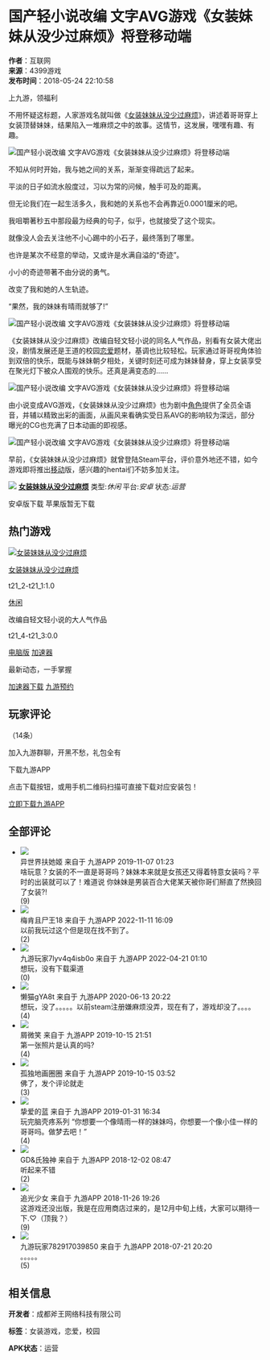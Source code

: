 # 国产轻小说改编 文字AVG游戏《女装妹妹从没少过麻烦》将登移动端

**作者**：互联网  
**来源**：4399游戏  
**发布时间**：2018-05-24 22:10:58  

上九游，领福利

不用怀疑这标题，人家游戏名就叫做《[女装妹妹从没少过麻烦](https://www.9game.cn/nzmmcmsgmf/)》，讲述着哥哥穿上女装顶替妹妹，结果陷入一堆麻烦之中的故事。这情节，这发展，嘿嘿有趣、有趣。

![国产轻小说改编 文字AVG游戏《女装妹妹从没少过麻烦》将登移动端](https://image.9game.cn/2018/5/24/20427581.jpg)

不知从何时开始，我与她之间的关系，渐渐变得疏远了起来。

平淡的日子如流水般度过，习以为常的问候，触手可及的距离。

但无论我们在一起生活多久，我和她的关系也不会再靠近0.0001厘米的吧。

我咀嚼著秒五中那段最为经典的句子，似乎，也就接受了这个现实。

就像没人会去关注他不小心踢中的小石子，最终落到了哪里。

也许是某次不经意的举动，又或许是水满自溢的“奇迹”。

小小的奇迹带著不由分说的勇气。

改变了我和她的人生轨迹。

“果然，我的妹妹有晴雨就够了!”

![国产轻小说改编 文字AVG游戏《女装妹妹从没少过麻烦》将登移动端](https://image.9game.cn/2018/5/24/20427591.jpg)

《女装妹妹从没少过麻烦》改编自轻文轻小说的同名人气作品，别看有女装大佬出没，剧情发展还是王道的校园[恋爱](https://www.9game.cn/topic/lianaiyangcheng/)题材，基调也比较轻松。玩家通过哥哥视角体验到双倍的快乐，既能与妹妹朝夕相处，关键时刻还可成为妹妹替身，穿上女装享受在聚光灯下被众人围观的快乐。还真是满变态的……

![国产轻小说改编 文字AVG游戏《女装妹妹从没少过麻烦》将登移动端](https://image.9game.cn/2018/5/24/20427603.jpg)

由小说变成AVG游戏，《女装妹妹从没少过麻烦》也为剧中[角色](https://www.9game.cn/topic/jueselei/)提供了全员全语音，并辅以精致出彩的画面，从画风来看确实受日系AVG的影响较为深远，部分曝光的CG也充满了日本动画的即视感。

![国产轻小说改编 文字AVG游戏《女装妹妹从没少过麻烦》将登移动端](https://image.9game.cn/2018/5/24/20427607.jpg)

早前，《女装妹妹从没少过麻烦》就曾登陆Steam平台，评价意外地还不错，如今游戏即将推出[移动](https://www.9game.cn/topic/yidong/)版，感兴趣的hentai们不妨多加关注。

[![](https://media.9game.cn/gamebase/20230804/15/31/1ae4278ea093477ba36a2f17e5d25ad3.png?x-oss-process=image/resize,w_120,m_lfit)](https://www.9game.cn/nzmmcmsgmf/) **[女装妹妹从没少过麻烦](https://www.9game.cn/nzmmcmsgmf/)** 类型:_休闲_ 平台:_安卓_ 状态:_运营_

安卓版下载 苹果版暂无下载

## 热门游戏

[![女装妹妹从没少过麻烦](https://media.9game.cn/gamebase/20230804/15/31/1ae4278ea093477ba36a2f17e5d25ad3.png?x-oss-process=image/resize,w_120,m_lfit)](https://www.9game.cn/nzmmcmsgmf/)

[女装妹妹从没少过麻烦](https://www.9game.cn/nzmmcmsgmf/)

t21_2-t21_1:1.0

[休闲](https://www.9game.cn/topic/xiuxianlei/)

改编自轻文轻小说的大人气作品

t21_4-t21_3:0.0

[电脑版](https://www.9game.cn/nzmmcmsgmf/diannaoban) [加速器](https://www.9game.cn/accelerate/nzmmcmsgmf/)

最新动态，一手掌握

[加速器下载](https://cdn.biubiu001.com/biubiu_pc_publish/biubiu-installer-100850752.exe) [九游预约](https://sys.assistant.9game.cn/client/pullup?ch=OK_2066&useHttps=1&paramStr=ninegame%3A%2F%2Fweb.9game.cn%2Fshare%3Ftpe%3DpageType%253Dgame_detail%2526gameId%253D944934%2526opt%253Ddownload&passParams=isUgAd%3D0)

## 玩家评论

（14条）

加入九游群聊，开黑不愁，礼包全有

下载九游APP

点击下载按钮，或用手机二维码扫描可直接下载对应安装包！

[立即下载九游APP](https://sys.assistant.9game.cn/client/pullup?ch=OK_2006&useHttps=1&paramStr=ninegame%3A%2F%2Fweb.9game.cn%2Fshare%3Ftpe%3DpageType%253Dmain&passParams=isUgAd%3D0)

## 全部评论

-   ![](https://gw.alicdn.com/imgextra/i4/O1CN01gthzxU1QS8kbtlpyt_!!6000000001974-2-tps-720-720.png)  
    异世界扶她姬 来自于 九游APP 2019-11-07 01:23  
    啥玩意？女装的不一直是哥哥吗？妹妹本来就是女孩还又得着特意女装吗？平时的出装就可以了！难道说 你妹妹是男装百合大佬某天被你哥们掰直了然换回了女装?!  
    (9)  
-   ![](http://image.9game.cn/2019/10/24/106184719.jpg)  
    梅肯且尸王18 来自于 九游APP 2022-11-11 16:09  
    以前我玩过这个但是现在找不到了。  
    (2)  
-   ![](http://image.uc.cn/s/uae/g/0h/portal/VI/myspace/recommend.jpg)  
    九游玩家7lyv4q4isb0o 来自于 九游APP 2022-04-21 01:10  
    想玩，没有下载渠道  
    (0)  
-   ![](https://gw.alicdn.com/imgextra/i4/O1CN01S00RAo1GS0TgFL9MP_!!6000000000620-2-tps-720-720.png)  
    懒猫gYA8t 来自于 九游APP 2020-06-13 20:22  
    想玩，没了。。。。。以前steam注册嫌麻烦没弄，现在有了，游戏却没了。。。。  
    (4)  
-   ![](https://res.9game.cn/9game%2F9game%2Fappimg%2F20211002%2F8589790c-bbfa-4f06-a26d-2ee098756ca0%2F2C028B312E82DDAC2703113F6DA9D337.jpg)  
    屑微笑 来自于 九游APP 2019-10-15 21:51  
    第一张照片是认真的吗?  
    (4)  
-   ![](https://gw.alicdn.com/imgextra/i2/O1CN01wvMwb61kfEO1lMYOq_!!6000000004710-2-tps-720-720.png)  
    孤独地画圈圈 来自于 九游APP 2019-10-15 03:52  
    佛了，发个评论就走  
    (3)  
-   ![](https://gw.alicdn.com/imgextra/i3/O1CN01yUOnHZ1pt2P6vO8Sd_!!6000000005417-2-tps-720-720.png)  
    挚爱的蓝 来自于 九游APP 2019-01-31 16:34  
    玩完脑壳疼系列 “你想要一个像晴雨一样的妹妹吗，你想要一个像小佳一样的哥哥吗。做梦去吧！”  
    (4)  
-   ![](http://sh.image.uc.cn/s/y9g/g/2018/perm/activity/1807231617eb6b4ea52650676d5e928d623fd7f8cfx716x716x36.jpeg)  
    GD&氏独神 来自于 九游APP 2018-12-02 08:47  
    听起来不错  
    (2)  
-   ![](http://image.uc.cn/s/uae/g/0h/portal/VI/myspace/recommend.jpg)  
    追光少女 来自于 九游APP 2018-11-26 19:26  
    这游戏还没出版，我是在应用商店过来的，是12月中旬上线，大家可以期待一下.♡（顶我？）  
    (9)  
-   ![](http://image.uc.cn/s/uae/g/0h/portal/VI/myspace/recommend.jpg)  
    九游玩家782917039850 来自于 九游APP 2018-07-21 20:20  
    。。。。。  
    (5)  

## 相关信息
**开发者**：成都斧王网络科技有限公司  

**标签**：女装游戏，恋爱，校园  

**APK状态**：运营  